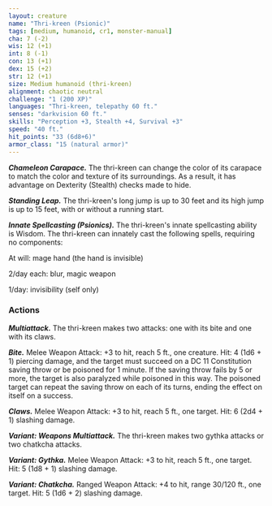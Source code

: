 ```yaml
---
layout: creature
name: "Thri-kreen (Psionic)"
tags: [medium, humanoid, cr1, monster-manual]
cha: 7 (-2)
wis: 12 (+1)
int: 8 (-1)
con: 13 (+1)
dex: 15 (+2)
str: 12 (+1)
size: Medium humanoid (thri-kreen)
alignment: chaotic neutral
challenge: "1 (200 XP)"
languages: "Thri-kreen, telepathy 60 ft."
senses: "darkvision 60 ft."
skills: "Perception +3, Stealth +4, Survival +3"
speed: "40 ft."
hit_points: "33 (6d8+6)"
armor_class: "15 (natural armor)"
---
```


***Chameleon Carapace.*** The thri-kreen can change the color of its carapace to match the color and texture of its surroundings. As a result, it has advantage on Dexterity (Stealth) checks made to hide.

***Standing Leap.*** The thri-kreen's long jump is up to 30 feet and its high jump is up to 15 feet, with or without a running start.

***Innate Spellcasting (Psionics).*** The thri-kreen's innate spellcasting ability is Wisdom. The thri-kreen can innately cast the following spells, requiring no components:

At will: mage hand (the hand is invisible)

2/day each: blur, magic weapon

1/day: invisibility (self only)

### Actions

***Multiattack.*** The thri-kreen makes two attacks: one with its bite and one with its claws.

***Bite.*** Melee Weapon Attack: +3 to hit, reach 5 ft., one creature. Hit: 4 (1d6 + 1) piercing damage, and the target must succeed on a DC 11 Constitution saving throw or be poisoned for 1 minute. If the saving throw fails by 5 or more, the target is also paralyzed while poisoned in this way. The poisoned target can repeat the saving throw on each of its turns, ending the effect on itself on a success.

***Claws.*** Melee Weapon Attack: +3 to hit, reach 5 ft., one target. Hit: 6 (2d4 + 1) slashing damage.

***Variant: Weapons Multiattack.*** The thri-kreen makes two gythka attacks or two chatkcha attacks.

***Variant: Gythka.*** Melee Weapon Attack: +3 to hit, reach 5 ft., one target. Hit: 5 (1d8 + 1) slashing damage.

***Variant: Chatkcha.*** Ranged Weapon Attack: +4 to hit, range 30/120 ft., one target. Hit: 5 (1d6 + 2) slashing damage.
